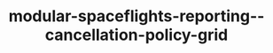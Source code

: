 ---
schema: default
title: modular-spaceflights-reporting--cancellation-policy-grid
organization: demo_org
notes: type = demo_project.extras.datasets.image_dataset.ImageDataSet
resources:
  - name: modular-spaceflights-reporting--cancellation-policy-grid
    url: 'https://github.com/ResponsibleAIML/django-kedro/tree/main/kedro-projects/demo-project-kedro/data/08_reporting/cancellation_policy_grid.png'
    format: png
category:
  - 08-reporting
maintainer: 
maintainer_email: 
project:
  - modular-spaceflights
preview: |
  
---